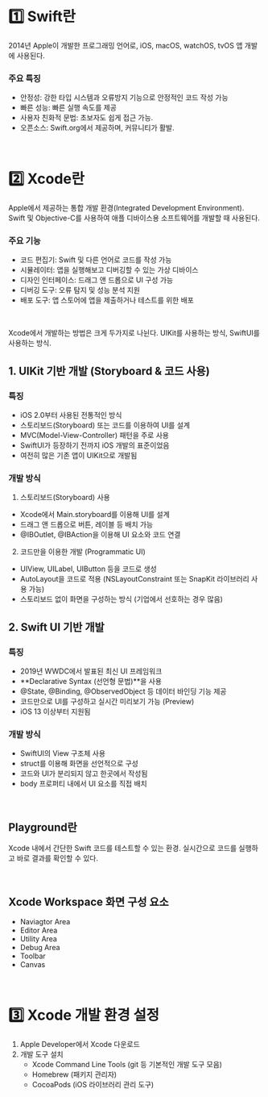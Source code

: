 # 1️⃣ Swift란
2014년 Apple이 개발한 프로그래밍 언어로,  iOS, macOS, watchOS, tvOS 앱 개발에 사용된다. 
### 주요 특징
- 안정성: 강한 타입 시스템과 오류방지 기능으로 안정적인 코드 작성 가능
- 빠른 성능: 빠른 실행 속도를 제공
- 사용자 친화적 문법: 초보자도 쉽게 접근 가능.
- 오픈소스: Swift.org에서 제공하며, 커뮤니티가 활발.
<br>


# 2️⃣ Xcode란
Apple에서 제공하는 통합 개발 환경(Integrated Development Environment). Swift 및 Objective-C를 사용하여 애플 디바이스용 소프트웨어를 개발할 때 사용된다. 
### 주요 기능
- 코드 편집기: Swift 및 다른 언어로 코드를 작성 가능
- 시뮬레이터: 앱을 실행해보고 디버깅할 수 있는 가상 디바이스
- 디자인 인터페이스: 드래그 앤 드롭으로 UI 구성 가능
- 디버깅 도구: 오류 탐지 및 성능 분석 지원
- 배포 도구: 앱 스토어에 앱을 제출하거나 테스트를 위한 배포
<br>


 Xcode에서 개발하는 방법은 크게 두가지로 나뉜다. UIKit를 사용하는 방식, SwiftUI를 사용하는 방식.
## 1. UIKit 기반 개발 (Storyboard & 코드 사용)
### 특징
- iOS 2.0부터 사용된 전통적인 방식
- 스토리보드(Storyboard) 또는 코드를 이용하여 UI를 설계
- MVC(Model-View-Controller) 패턴을 주로 사용
- SwiftUI가 등장하기 전까지 iOS 개발의 표준이었음
- 여전히 많은 기존 앱이 UIKit으로 개발됨
### 개발 방식
1. 스토리보드(Storyboard) 사용
 - Xcode에서 Main.storyboard를 이용해 UI를 설계
 - 드래그 앤 드롭으로 버튼, 레이블 등 배치 가능
 - @IBOutlet, @IBAction을 이용해 UI 요소와 코드 연결
2. 코드만을 이용한 개발 (Programmatic UI)
  - UIView, UILabel, UIButton 등을 코드로 생성
  - AutoLayout을 코드로 적용 (NSLayoutConstraint 또는 SnapKit 라이브러리 사용 가능)
  - 스토리보드 없이 화면을 구성하는 방식 (기업에서 선호하는 경우 많음)

## 2. Swift UI 기반 개발
### 특징
- 2019년 WWDC에서 발표된 최신 UI 프레임워크
- **Declarative Syntax (선언형 문법)**을 사용
- @State, @Binding, @ObservedObject 등 데이터 바인딩 기능 제공
- 코드만으로 UI를 구성하고 실시간 미리보기 가능 (Preview)
- iOS 13 이상부터 지원됨
### 개발 방식
  - SwiftUI의 View 구조체 사용
  - struct를 이용해 화면을 선언적으로 구성
  - 코드와 UI가 분리되지 않고 한곳에서 작성됨
  - body 프로퍼티 내에서 UI 요소를 직접 배치
<br>


 ## Playground란
 Xcode 내에서 간단한 Swift 코드를 테스트할 수 있는 환경. 실시간으로 코드를 실행하고 바로 결과를 확인할 수 있다.

<br>
 
## Xcode Workspace 화면 구성 요소
- Naviagtor Area
- Editor Area
- Utility Area
- Debug Area
- Toolbar
- Canvas
<br>


# 3️⃣ Xcode 개발 환경 설정
1. Apple Developer에서 Xcode 다운로드
2. 개발 도구 설치
   - Xcode Command Line Tools (git 등 기본적인 개발 도구 모음)
   - Homebrew (패키지 관리자)
   - CocoaPods (iOS 라이브러리 관리 도구)
<br>


   
 
